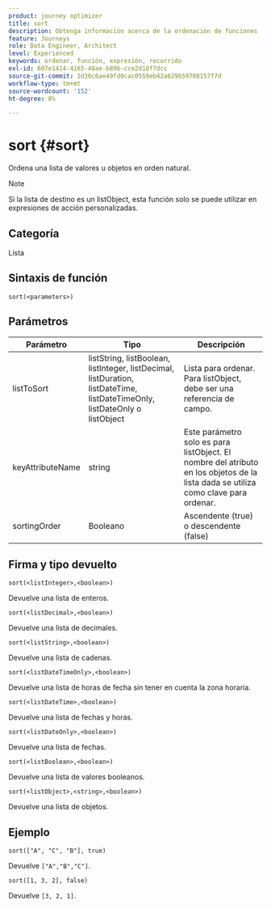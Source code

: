 ```yaml
---
product: journey optimizer
title: sort
description: Obtenga información acerca de la ordenación de funciones
feature: Journeys
role: Data Engineer, Architect
level: Experienced
keywords: ordenar, función, expresión, recorrido
exl-id: 607e1424-4165-48ae-b896-cce2d18f7dcc
source-git-commit: 1d30c6ae49fd0cac0559eb42a629b59708157f7d
workflow-type: tm+mt
source-wordcount: '152'
ht-degree: 8%

---
```


# sort {#sort}

Ordena una lista de valores u objetos en orden natural.

>[!NOTE]
>
>Si la lista de destino es un listObject, esta función solo se puede utilizar en expresiones de acción personalizadas.

## Categoría

Lista

## Sintaxis de función

`sort(<parameters>)`

## Parámetros

| Parámetro | Tipo | Descripción |
|-----------|------------------|------------------|
| listToSort | listString, listBoolean, listInteger, listDecimal, listDuration, listDateTime, listDateTimeOnly, listDateOnly o listObject | Lista para ordenar. Para listObject, debe ser una referencia de campo. |
| keyAttributeName | string | Este parámetro solo es para listObject. El nombre del atributo en los objetos de la lista dada se utiliza como clave para ordenar. |
| sortingOrder | Booleano | Ascendente (true) o descendente (false) |

## Firma y tipo devuelto

`sort(<listInteger>,<boolean>)`

Devuelve una lista de enteros.

`sort(<listDecimal>,<boolean>)`

Devuelve una lista de decimales.

`sort(<listString>,<boolean>)`

Devuelve una lista de cadenas.

`sort(<listDateTimeOnly>,<boolean>)`

Devuelve una lista de horas de fecha sin tener en cuenta la zona horaria.

`sort(<listDateTime>,<boolean>)`

Devuelve una lista de fechas y horas.

`sort(<listDateOnly>,<boolean>)`

Devuelve una lista de fechas.

`sort(<listBoolean>,<boolean>)`

Devuelve una lista de valores booleanos.

`sort(<listObject>,<string>,<boolean>)`

Devuelve una lista de objetos.

## Ejemplo

`sort(["A", "C", "B"], true)`

Devuelve `["A","B","C"]`.

`sort([1, 3, 2], false)`

Devuelve `[3, 2, 1]`.

